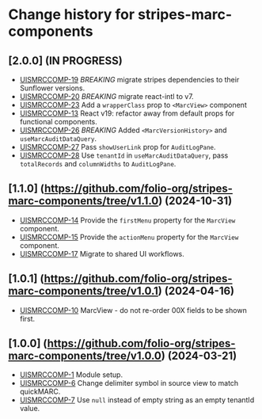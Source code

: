 # Change history for stripes-marc-components

## [2.0.0] (IN PROGRESS)

- [UISMRCCOMP-19](https://issues.folio.org/browse/UISMRCCOMP-19) *BREAKING* migrate stripes dependencies to their Sunflower versions.
- [UISMRCCOMP-20](https://issues.folio.org/browse/UISMRCCOMP-20) *BREAKING* migrate react-intl to v7.
- [UISMRCCOMP-23](https://issues.folio.org/browse/UISMRCCOMP-23) Add a `wrapperClass` prop to `<MarcView>` component
- [UISMRCCOMP-13](https://issues.folio.org/browse/UISMRCCOMP-13) React v19: refactor away from default props for functional components.
- [UISMRCCOMP-26](https://issues.folio.org/browse/UISMRCCOMP-26) *BREAKING* Added `<MarcVersionHistory>` and `useMarcAuditDataQuery`.
- [UISMRCCOMP-27](https://issues.folio.org/browse/UISMRCCOMP-27) Pass `showUserLink` prop for `AuditLogPane`.
- [UISMRCCOMP-28](https://issues.folio.org/browse/UISMRCCOMP-28) Use `tenantId` in `useMarcAuditDataQuery`, pass `totalRecords` and `columnWidths` to `AuditLogPane`.

## [1.1.0] (https://github.com/folio-org/stripes-marc-components/tree/v1.1.0) (2024-10-31)

- [UISMRCCOMP-14](https://issues.folio.org/browse/UISMRCCOMP-14) Provide the `firstMenu` property for the `MarcView` component.
- [UISMRCCOMP-15](https://issues.folio.org/browse/UISMRCCOMP-15) Provide the `actionMenu` property for the `MarcView` component.
- [UISMRCCOMP-17](https://issues.folio.org/browse/UISMRCCOMP-17) Migrate to shared UI workflows.

## [1.0.1] (https://github.com/folio-org/stripes-marc-components/tree/v1.0.1) (2024-04-16)

- [UISMRCCOMP-10](https://issues.folio.org/browse/UISMRCCOMP-10) MarcView - do not re-order 00X fields to be shown first.

## [1.0.0] (https://github.com/folio-org/stripes-marc-components/tree/v1.0.0) (2024-03-21)

- [UISMRCCOMP-1](https://issues.folio.org/browse/UISMRCCOMP-1) Module setup.
- [UISMRCCOMP-6](https://issues.folio.org/browse/UISMRCCOMP-6) Change delimiter symbol in source view to match quickMARC.
- [UISMRCCOMP-7](https://issues.folio.org/browse/UISMRCCOMP-7) Use `null` instead of empty string as an empty tenantId value.
